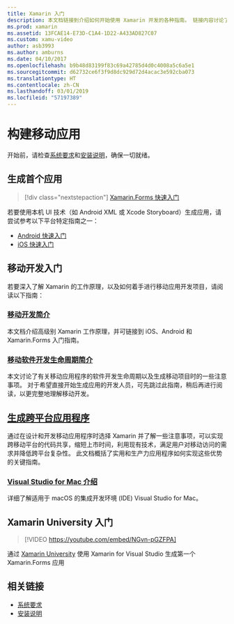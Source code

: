 ```yaml
---
title: Xamarin 入门
description: 本文档链接到介绍如何开始使用 Xamarin 开发的各种指南。 链接内容讨论了如何生成第一个应用，对移动开发进行了总体介绍，并介绍了 Xamarin University 培训。
ms.prod: xamarin
ms.assetid: 13FCAE14-E73D-C1A4-1D22-A433AD827C07
ms.custom: xamu-video
author: asb3993
ms.author: amburns
ms.date: 04/10/2017
ms.openlocfilehash: b9b48d83199f83c69a42785d4d0c4008a5c6a5e1
ms.sourcegitcommit: d62732ce6f3f9d8dc929d72d4acac3e592cba073
ms.translationtype: HT
ms.contentlocale: zh-CN
ms.lasthandoff: 03/01/2019
ms.locfileid: "57197389"
---
```

# <a name="building-mobile-apps"></a>构建移动应用

开始前，请检查[系统要求](requirements.md)和[安装说明](~/get-started/installation/index.md)，确保一切就绪。

## <a name="build-your-first-app"></a>生成首个应用

> [!div class="nextstepaction"]
> [Xamarin.Forms 快速入门](~/get-started/quickstarts/single-page.md)

若要使用本机 UI 技术（如 Android XML 或 Xcode Storyboard）生成应用，请尝试参考以下平台特定指南之一：

- [Android 快速入门](~/android/get-started/hello-android/hello-android-quickstart.md)
- [iOS 快速入门](~/ios/get-started/hello-ios/hello-ios-quickstart.md)

## <a name="getting-started-with-mobile-development"></a>移动开发入门

若要深入了解 Xamarin 的工作原理，以及如何着手进行移动应用开发项目，请阅读以下指南：

### <a name="introduction-to-mobile-developmentcross-platformget-startedintroduction-to-mobile-developmentmd"></a>[移动开发简介](~/cross-platform/get-started/introduction-to-mobile-development.md)

本文档介绍高级别 Xamarin 工作原理，并可链接到 iOS、Android 和 Xamarin.Forms 入门指南。

### <a name="introduction-to-the-mobile-software-development-lifecyclecross-platformget-startedintroduction-to-mobile-sdlcmd"></a>[移动软件开发生命周期简介](~/cross-platform/get-started/introduction-to-mobile-sdlc.md)

本文讨论了有关移动应用程序的软件开发生命周期以及生成移动项目时的一些注意事项。 对于希望直接开始生成应用的开发人员，可先跳过此指南，稍后再进行阅读，以更完整地理解移动开发。

## <a name="building-cross-platform-applicationscross-platformapp-fundamentalsbuilding-cross-platform-applicationsindexmd"></a>[生成跨平台应用程序](~/cross-platform/app-fundamentals/building-cross-platform-applications/index.md)

通过在设计和开发移动应用程序时选择 Xamarin 并了解一些注意事项，可以实现跨移动平台的代码共享，缩短上市时间，利用现有技术，满足用户对移动访问的需求并降低跨平台复杂性。&nbsp;此文档概括了实用和生产力应用程序如何实现这些优势的关键指南。

### <a name="introducing-visual-studio-for-machttpsdocsmicrosoftcomvisualstudiomac"></a>[Visual Studio for Mac 介绍](https://docs.microsoft.com/visualstudio/mac/)

详细了解适用于 macOS 的集成开发环境 (IDE) Visual Studio for Mac。

## <a name="get-started-with-xamarin-university"></a>Xamarin University 入门

> [!VIDEO https://youtube.com/embed/NGvn-pGZFPA]

通过 [Xamarin University](https://university.xamarin.com) 使用 Xamarin for Visual Studio 生成第一个 Xamarin.Forms 应用

## <a name="related-links"></a>相关链接

- [系统要求](requirements.md)
- [安装说明](~/get-started/installation/index.md)
